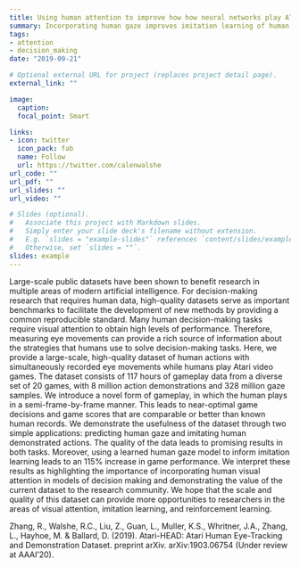 ```yaml
---
title: Using human attention to improve how how neural networks play ATARI games. 
summary: Incorporating human gaze improves imitation learning of human actions in ATARI games.
tags: 
- attention
- decision_making
date: "2019-09-21"

# Optional external URL for project (replaces project detail page).
external_link: ""

image:
  caption:
  focal_point: Smart

links:
- icon: twitter
  icon_pack: fab
  name: Follow
  url: https://twitter.com/calenwalshe
url_code: ""
url_pdf: ""
url_slides: ""
url_video: ""

# Slides (optional).
#   Associate this project with Markdown slides.
#   Simply enter your slide deck's filename without extension.
#   E.g. `slides = "example-slides"` references `content/slides/example-slides.md`.
#   Otherwise, set `slides = ""`.
slides: example
---
```


Large-scale public datasets have been shown to benefit research in multiple areas of modern artificial intelligence. For decision-making research that requires human data, high-quality datasets serve as important benchmarks to facilitate the development of new methods by providing a common reproducible standard. Many human decision-making tasks require visual attention to obtain high levels of performance. Therefore, measuring eye movements can provide a rich source of information about the strategies that humans use to solve decision-making tasks. Here, we provide a large-scale, high-quality dataset of human actions with simultaneously recorded eye movements while humans play Atari video games. The dataset consists of 117 hours of gameplay data from a diverse set of 20 games, with 8 million action demonstrations and 328 million gaze samples. We introduce a novel form of gameplay, in which the human plays in a semi-frame-by-frame manner. This leads to near-optimal game decisions and game scores that are comparable or better than known human records. We demonstrate the usefulness of the dataset through two simple applications: predicting human gaze and imitating human demonstrated actions. The quality of the data leads to promising results in both tasks. Moreover, using a learned human gaze model to inform imitation learning leads to an 115% increase in game performance. We interpret these results as highlighting the importance of incorporating human visual attention in models of decision making and demonstrating the value of the current dataset to the research community. We hope that the scale and quality of this dataset can provide more opportunities to researchers in the areas of visual attention, imitation learning, and reinforcement learning. 


Zhang, R., Walshe, R.C., Liu, Z., Guan, L., Muller, K.S., Whritner, J.A., Zhang, L., Hayhoe, M. & Ballard, D. (2019). Atari-HEAD: Atari Human Eye-Tracking and Demonstration Dataset. preprint arXiv. arXiv:1903.06754 (Under review at AAAI’20).
